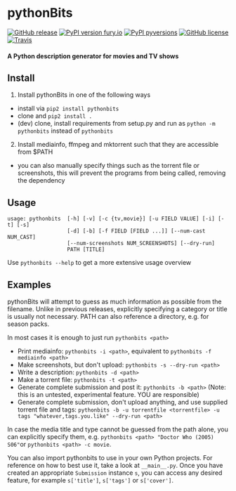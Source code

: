 # pythonBits
[![GitHub release](https://img.shields.io/github/release/mueslo/pythonbits.svg)](https://GitHub.com/mueslo/pythonBits/releases/)
[![PyPI version fury.io](https://badge.fury.io/py/pythonbits.svg)](https://pypi.python.org/pypi/pythonbits/)
[![PyPI pyversions](https://img.shields.io/pypi/pyversions/pythonbits.svg)](https://pypi.python.org/pypi/pythonbits/)
[![GitHub license](https://img.shields.io/github/license/mueslo/pythonbits.svg)](https://github.com/mueslo/pythonbits/blob/master/LICENSE)
[![Travis](https://travis-ci.org/mueslo/pythonBits.svg?branch=master)]()
#### A Python description generator for movies and TV shows

## Install
1. Install pythonBits in one of the following ways
  * install via `pip2 install pythonbits`
  * clone and `pip2 install .`
  * (dev) clone, install requirements from setup.py and run as `python -m pythonbits` instead of `pythonbits`

2. Install mediainfo, ffmpeg and mktorrent such that they are accessible from $PATH
  * you can also manually specify things such as the torrent file or screenshots, this will prevent the programs from being called, removing the dependency

## Usage
```
usage: pythonbits  [-h] [-v] [-c {tv,movie}] [-u FIELD VALUE] [-i] [-t] [-s]
                   [-d] [-b] [-f FIELD [FIELD ...]] [--num-cast NUM_CAST]
                   [--num-screenshots NUM_SCREENSHOTS] [--dry-run]
                   PATH [TITLE]
```
Use `pythonbits --help` to get a more extensive usage overview

## Examples
pythonBits will attempt to guess as much information as possible from the filename. Unlike in previous releases, explicitly specifying a category or title is usually not necessary. PATH can also reference a directory, e.g. for season packs.

In most cases it is enough to just run `pythonbits <path>`

* Print mediainfo: `pythonbits -i <path>`, equivalent to `pythonbits -f mediainfo <path>`
* Make screenshots, but don't upload: `pythonbits -s --dry-run <path>`
* Write a description: `pythonbits -d <path>`
* Make a torrent file: `pythonbits -t <path>`
* Generate complete submission and post it: `pythonbits -b <path>` (Note: this is an untested, experimental feature. YOU are responsible)
* Generate complete submission, don't upload anything, and use supplied torrent file and tags: `pythonbits -b -u torrentfile <torrentfile> -u tags "whatever,tags.you.like" --dry-run <path>`

In case the media title and type cannot be guessed from the path alone, you can explicitly specify them, e.g. `pythonbits <path> "Doctor Who (2005) S06"`or `pythonbits <path> -c movie`.

You can also import pythonbits to use in your own Python projects. For reference on how to best use it, take a look at `__main__.py`. Once you have created an appropriate `Submission` instance `s`, you can access any desired feature, for example `s['title']`, `s['tags']` or `s['cover']`.
